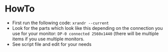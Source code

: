 # HowTo

* First run the following code: `xrandr --current`
* Look for the parts which look like this depending on the connection you use for your monitor: `DP-0 connected 2560x1440` (there will be multiple items if you use multiple monitors.
* See script file and edit for your needs
